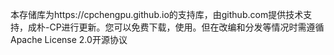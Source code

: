 本存储库为https://cpchengpu.github.io的支持库，由github.com提供技术支持，成朴-CP进行更新。您可以免费下载，使用。但在改编和分发等情况时需遵循Apache License 2.0开源协议
